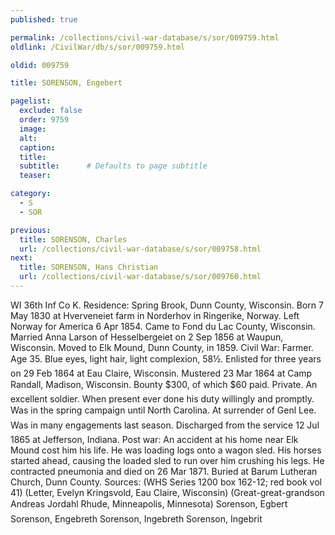 ```yaml
---
published: true

permalink: /collections/civil-war-database/s/sor/009759.html
oldlink: /CivilWar/db/s/sor/009759.html

oldid: 009759

title: SORENSON, Engebert

pagelist:
  exclude: false
  order: 9759
  image: 
  alt:
  caption:
  title:
  subtitle:      # Defaults to page subtitle
  teaser:

category: 
  - S 
  - SOR

previous:
  title: SORENSON, Charles
  url: /collections/civil-war-database/s/sor/009758.html  
next:
  title: SORENSON, Hans Christian
  url: /collections/civil-war-database/s/sor/009760.html   
---
```

WI 36th Inf Co K. Residence: Spring Brook, Dunn County, Wisconsin. Born 7 May 1830 at Hverveneiet farm in Norderhov in Ringerike, Norway. Left Norway for America 6 Apr 1854. Came to Fond du Lac County, Wisconsin. Married Anna Larson of Hesselbergeiet on 2 Sep 1856 at Waupun, Wisconsin. Moved to Elk Mound, Dunn County, in 1859. Civil War: Farmer. Age 35. Blue eyes, light hair, light complexion, 5&#146;8&frac12;&#148;. Enlisted for three years on 29 Feb 1864 at Eau Claire, Wisconsin. Mustered 23 Mar 1864 at Camp Randall, Madison, Wisconsin. Bounty $300, of which $60 paid. Private. &#147;An excellent soldier. When present ever done his duty willingly and promptly. Was in the spring campaign until North Carolina. At surrender of Gen&#146;l Lee. Was in many engagements last season.&#148; Discharged from the service 12 Jul 1865 at Jefferson, Indiana. Post war: An accident at his home near Elk Mound cost him his life. He was loading logs onto a wagon sled. His horses started ahead, causing the loaded sled to run over him crushing his legs. He contracted pneumonia and died on 26 Mar 1871. Buried at Barum Lutheran Church, Dunn County. Sources: (WHS Series 1200 box 162-12; red book vol 41) (Letter, Evelyn Kringsvold, Eau Claire, Wisconsin) (Great-great-grandson Andreas Jordahl Rhude, Minneapolis, Minnesota) &#147;Sorenson, Egbert&#148; &#147;Sorenson, Engebreth&#148; &#147;Sorenson, Ingebreth&#148; &#147;Sorenson, Ingebrit&#148;